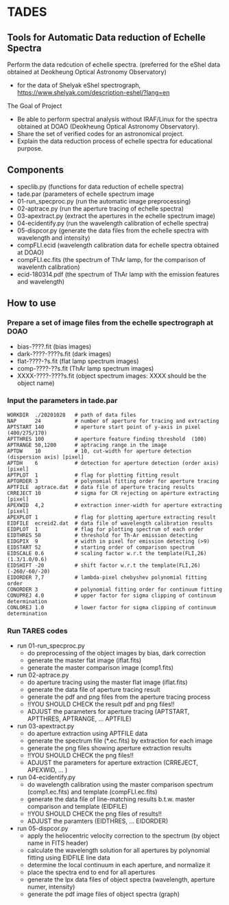 # TADES
## Tools for Automatic Data reduction of Echelle Spectra

Perform the data redcution of echelle spectra. (preferred for the eShel data obtained at Deokheung Optical Astronomy Observatory)
 - for the data of Shelyak eShel spectrograph, https://www.shelyak.com/description-eshel/?lang=en

The Goal of Project
 - Be able to perform spectral analysis without IRAF/Linux for the spectra obtained at DOAO (Deokheung Optical Astronomy Observatory).
 - Share the set of verified codes for an astronomical project.
 - Explain the data reduction process of echelle spectra for educational purpose.

## Components
 - speclib.py (functions for data reduction of echelle spectra)
 - tade.par (parameters of echelle spectrum image  
 - 01-run_specproc.py (run the automatic image preprocessing)
 - 02-aptrace.py (run the aperture tracing of echelle spectra)
 - 03-apextract.py (extract the apertures in the echelle spectrum image) 
 - 04-ecidentify.py (run the wavelength calibration of echelle spectra)
 - 05-dispcor.py (generate the data files from the echelle spectra with wavelength and intensity) 
 - compFLI.ecid (wavelength calibration data for echelle spectra obtained at DOAO)
 - compFLI.ec.fits (the spectrum of ThAr lamp, for the comparison of wavelenth calibration)
 - ecid-180314.pdf (the spectrum of ThAr lamp with the emission features and wavelength)

## How to use

### Prepare a set of image files from the echelle spectrograph at DOAO
 - bias-????.fit (bias images)
 - dark-????-????s.fit (dark images)
 - flat-????-?s.fit (flat lamp spectrum images)
 - comp-????-??s.fit (ThAr lamp spectrum images)
 - XXXX-????-????s.fit (object spectrum images: XXXX should be the object name)

### Input the parameters in tade.par 
```    
WORKDIR  ./20201028   # path of data files
NAP      24           # number of aperture for tracing and extracting  
APTSTART 140          # aperture start point of y-axis in pixel (400/275/170)
APTTHRES 100          # aperture feature finding threshold  (100)
APTRANGE 50,1200      # aptracing range in the image 
APTDW    10           # 10, cut-width for aperture detection (dispersion axis) [pixel]
APTDH    6            # detection for aperture detection (order axis) [pixel]
APTPLOT  1            # flag for plotting fitting result
APTORDER 3            # polynomial fitting order for aperture tracing 
APTFILE  aptrace.dat  # data file of aperture tracing results
CRREJECT 10           # sigma for CR rejecting on aperture extracting [pixel]
APEXWID  4,2          # extraction inner-width for aperture extracting [pixel]
APEXPLOT 1            # flag for plotting aperture extracting result
EIDFILE  ecreid2.dat  # data file of wavelength calibration results
EIDPLOT  1            # flag for plotting spectrum of each order 
EIDTHRES 50           # threshold for Th-Ar emission detecting 
EIDGPIX  9            # width in pixel for emission detecting (>9)
EIDSTART 52           # starting order of comparison spectrum
EIDSCALE 0.6          # scaling factor w.r.t the template(FLI,26) (1.3/1.0/0.6)
EIDSHIFT -20          # shift factor w.r.t the template(FLI,26) (-260/-60/-20)
EIDORDER 7,7          # lambda-pixel chebyshev polynomial fitting order 
CONORDER 3            # polynomial fitting order for continuum fitting 
CONUPREJ 4.0          # upper factor for sigma clipping of continuum determination
CONLOREJ 1.0          # lower factor for sigma clipping of continuum determination
```

### Run TARES codes

 - run 01-run_specproc.py 
   - do preprocessing of the object images by bias, dark correction
   - generate the master flat image (iflat.fits)
   - generate the master comparison image (comp1.fits)
 - run 02-aptrace.py
   - do aperture tracing using the master flat image (iflat.fits)
   - generate the data file of aperture tracing result
   - generate the pdf and png files from the aperture tracing process
   - !!YOU SHOULD CHECK the result pdf and png files!!
   - ADJUST the parameters for aperture tracing (APTSTART, APTTHRES, APTRANGE, ... APTFILE)
 - run 03-apextract.py
   - do aperture extraction using APTFILE data
   - generate the spectrum file (*.ec.fits) by extraction for each image 
   - generate the png files showing aperture extraction results
   - !!YOU SHOULD CHECK the png files!!
   - ADJUST the parameters for aperture extraction (CRREJECT, APEXWID, ... )
 - run 04-ecidentify.py 
   - do wavelength calibration using the master comparison spectrum (comp1.ec.fits) and template (compFLI.ec.fits)
   - generate the data file of line-matching results b.t.w. master comparison and template (EIDFILE)
   - !!YOU SHOULD CHECK the png files of results!!
   - ADJUST the paramters (EIDTHRES, ... EIDORDER)
 - run 05-dispcor.py
   - apply the heliocentric velocity correction to the spectrum (by object name in FITS header)
   - calculate the wavelength solution for all apertures by polynomial fitting using EIDFILE line data
   - determine the local continuum in each aperture, and normalize it
   - place the spectra end to end for all apertures
   - generate the lpx data files of object spectra (wavelength, aperture numer, intensity)
   - generate the pdf image files of object spectra (graph)
   
